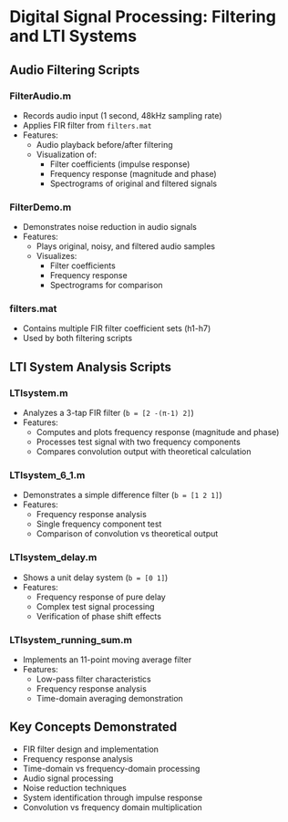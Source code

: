 # Digital Signal Processing: Filtering and LTI Systems

## Audio Filtering Scripts

### FilterAudio.m
- Records audio input (1 second, 48kHz sampling rate)
- Applies FIR filter from `filters.mat`
- Features:
  - Audio playback before/after filtering
  - Visualization of:
    - Filter coefficients (impulse response)
    - Frequency response (magnitude and phase)
    - Spectrograms of original and filtered signals

### FilterDemo.m
- Demonstrates noise reduction in audio signals
- Features:
  - Plays original, noisy, and filtered audio samples
  - Visualizes:
    - Filter coefficients
    - Frequency response
    - Spectrograms for comparison

### filters.mat
- Contains multiple FIR filter coefficient sets (h1-h7)
- Used by both filtering scripts

## LTI System Analysis Scripts

### LTIsystem.m
- Analyzes a 3-tap FIR filter (`b = [2 -(π-1) 2]`)
- Features:
  - Computes and plots frequency response (magnitude and phase)
  - Processes test signal with two frequency components
  - Compares convolution output with theoretical calculation

### LTIsystem_6_1.m
- Demonstrates a simple difference filter (`b = [1 2 1]`)
- Features:
  - Frequency response analysis
  - Single frequency component test
  - Comparison of convolution vs theoretical output

### LTIsystem_delay.m
- Shows a unit delay system (`b = [0 1]`)
- Features:
  - Frequency response of pure delay
  - Complex test signal processing
  - Verification of phase shift effects

### LTIsystem_running_sum.m
- Implements an 11-point moving average filter
- Features:
  - Low-pass filter characteristics
  - Frequency response analysis
  - Time-domain averaging demonstration

## Key Concepts Demonstrated
- FIR filter design and implementation
- Frequency response analysis
- Time-domain vs frequency-domain processing
- Audio signal processing
- Noise reduction techniques
- System identification through impulse response
- Convolution vs frequency domain multiplication



